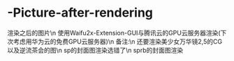 # -Picture-after-rendering
渲染之后的图片\n
使用Waifu2x-Extension-GUI与腾讯云的GPU云服务器渲染(下次考虑用华为云的免费GPU云服务器)\n
备注:\n
     还要渲染美少女万华镜2,5的CG以及逆流茶会的图\n
     sp的封面图渲染选错了\n
     sprb的封面图渲染
